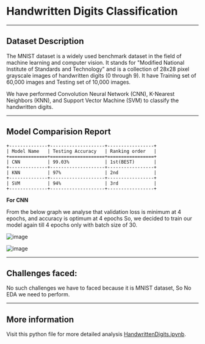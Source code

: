 # **Handwritten Digits Classification**
--------------------------------------

## **Dataset Description**

The MNIST dataset is a widely used benchmark dataset in the field of machine learning and computer vision. It stands for "Modified National Institute of Standards and Technology" and is a collection of 28x28 pixel grayscale images of handwritten digits (0 through 9). It have Training set of 60,000 images and Testing set of 10,000 images.

We have performed Convolution Neural Network (CNN), K-Nearest Neighbors (KNN), and Support Vector Machine (SVM) to classify the handwritten digits.

--------
## **Model Comparision Report**

```
+--------------+--------------------+-----------------+
| Model Name   | Testing Accuracy   | Ranking order   |
+==============+====================+=================+
| CNN          | 99.03%             | 1st(BEST)       |
+--------------+--------------------+-----------------+
| KNN          | 97%                | 2nd             |
+--------------+--------------------+-----------------+
| SVM          | 94%                | 3rd             |
+--------------+--------------------+-----------------+

```


**For CNN**

From the below graph we analyse that validation loss is minimum at 4 epochs, and accuracy is optimum at 4 epochs
So, we decided to train our model again till 4 epochs only with batch size of 30.

![image](https://github.com/anjanikmr39/Handwritten-Digits-Classification/assets/67219753/d2bc0ec3-6fe9-4847-ab32-59f697d91ccd)

![image](https://github.com/anjanikmr39/Handwritten-Digits-Classification/assets/67219753/e1e51e94-3b85-4268-9348-fc34343e1752)

--------
## **Challenges faced**:

No such challenges we have to faced because it is MNIST dataset, So No EDA we need to perform.

-----------
## **More information**
Visit this python file for more detailed analysis [HandwrittenDigits.ipynb](https://github.com/anjanikmr39/Handwritten-Digits-Classification/blob/master/HandwrittenDigits.ipynb).
